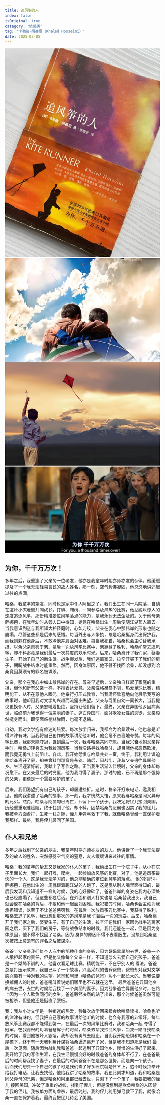 ```yaml
---
title: 追风筝的人
index: false
isOriginal: true
category: "情感类"
tag: "卡勒德·胡赛尼（Khaled Hosseini）"
date: 2025-03-05
---
```


![](./追风筝的人/002.png)
![](./追风筝的人/001.png)
![](./追风筝的人/007.png)
## 为你，千千万万次！
多年之后，我重逢了父亲的一位老友，他亦是我童年时期亦师亦友的伙伴。他缓缓提及了一个我无法轻易言说的故人姓名，那一刻，空气仿佛凝固，他悠悠地讲述起过往的点滴。

哈桑，我童年的挚友，同时也是家中仆人阿里之子。我们出生在同一片院落，自幼在这片小天地里共同成长。打牌、爬树、一同参与放风筝的比赛，他总能以惊人的速度追逐风筝，那份精准定位风筝落点的能力，是我永远无法企及的。关于他母亲萨娜芭，在我年幼时从旁人口中得知，她竟在哈桑出生一周后便随江湖艺人离去。当我意识到这与我所知大相径庭时，心如刀绞，父亲在我心中那伟岸的形象也随之崩塌，尽管这些都是后来的感悟。每当外出与人争执，总是哈桑挺身而出保护我，而我则躲在他身后，不敢与他并肩面对困难。每当我犯错，哈桑也会主动替我承担，以免父亲责罚于我。最后一次放风筝比赛中，我赢得了胜利，哈桑如常去追风筝，却不料那竟是我们最后一次共度的欢乐时光。后来，哈桑离开了我们家，娶妻生子，开始了自己的新生活。战争爆发后，我们逃离家园，拉辛汗买下了我们的房子，期盼战争结束时能重聚。然而，因身体原因，他不得不找回哈桑，却没想到哈桑竟因莫须有的罪名被谋杀。

父亲，那个在我心中如山般伟岸的存在。母亲早逝后，父亲独自扛起了家庭的重担，但他和所有父亲一样，不擅表达爱意。父亲性格桀骜不驯，热爱足球比赛，精明能干，从不在意他人眼光。他奉行打压式教育，当我满怀欣喜地向他展示我写的故事时，他却因我对文学的兴趣而流露出失望。父亲与阿里自幼一同长大，当我提议更换仆人时，父亲怒吼着拒绝，坚持让他们留下。最终，父亲在异国他乡因病离世，临终前为我觅得一位美丽的妻子。逃亡异国时，面对欺凌女性的恶徒，父亲毅然挺身而出，即便面临枪林弹雨，也毫不退缩。

自幼，我对文学抱有痴迷的热爱。每次放学归来，我都会为哈桑读书，他也总是听得津津有味。当我将自己创作的故事讲给他听时，他会毫不吝啬地夸赞。每年的风筝比赛，我都未能夺冠，直到最后一次，我与哈桑共同夺魁。当我兴奋地朝父亲挥手时，哈桑却转身去为我捡回风筝。当我沿路寻找哈桑时，却目睹他被恶霸欺凌，而我竟无勇气上前阻止。自此，我开始恐惧与哈桑共处一室，终于，我利用计谋迫使哈桑离开了家，却未曾料到那竟是永别。随后，因战乱，我与父亲逃往异国他乡。生活逐渐好转，我踏上了写作之路。正当我生活渐入佳境时，父亲的身体却每况愈下。在父亲最后的时光里，他为我寻得了妻子，那时的他，已不再是那个强势的父亲，更像是一个需要呵护的孩子。

后来，我们渴望拥有自己的孩子，却屡遭挫折。这时，拉辛汗打来电话，邀我相见。他向我讲述了哈桑的故事，那一刻，我才恍然大悟，原来我与哈桑是同父异母的兄弟。然而，哈桑与阿里均已离世，只留下一个孩子。我决定将侄儿接回美国，历经重重艰难险阻，终于找到了他。却不料，囚禁哈桑的恶霸也囚禁了我的侄儿。我被单方面虐打，生死一线之际，侄儿用弹弓救下了我，就像哈桑曾经一直保护着我那样。最终，我将侄儿带回了美国。



## 仆人和兄弟

多年之后找到了父亲的朋友、我童年时期亦师亦友的友人。他讲诉了一个我无法提及的故人的姓名，突然感觉空气变的窒息，友人缓缓讲来过往的事情。

哈桑：我的童年的挚友又是我家的仆人的孩子，我俩出生在一个院子中，从小在院子里面长大，我们一起打牌，爬树，一起参加放风筝的比赛，对了，他是追风筝最快的一个人，这是我无法学习的，他总能精确的定位到风筝的落点。
他的妈妈叫萨娜芭，在他出生的一周就跟着跑江湖的人跑了，这是我从别人嘴里面得知的，最后我发现和我知道不一样的时候，我的心好像碎了，爸爸伟岸的身姿在我内心深处也已经崩塌了，但这些都是后话。在外面和别人打架也是
哈桑替我出头，我自己就会躲在哈桑的背后，不敢和他一起面对困难。我犯错的时候，哈桑也会主动为我承担错误，以至于不让爸爸惩罚我。在最后一次放风筝的比赛中，我获得了胜利，哈桑去追了风筝，我没想到那次的追风筝是我
们最后一次的玩耍。后来，哈桑离开了我们家之后，娶妻生子，有了自己的生活，拉辛汗在我们一家因为战争逃离家园之后，买下了我们的房子，等待战争结束的时候，我们还能在一起，但是因为身体原因，他不得不找回了哈桑。因为
身体的原因不得不去看医生。没想到哈桑这次被按上莫须有的罪名之后被谋杀。

爸爸：父亲是我们每个人心中的那种伟岸的身影，因为妈妈早早的去世，爸爸一个人承担起家的责任，但是他又像每个父亲一样，不知道怎么去爱自己的孩子。爸爸是一个桀骜不驯的人，他喜欢看足球比赛。精明能干，不在乎别人的
看法。爸爸总是打压示教育，我自己写了一个故事，兴高采烈的告诉爸爸，爸爸却对我对文学感兴趣有一种对我的失望。爸爸和阿里（哈桑的爸爸）从小一起长大的。当我说要换掉佣人的时候，爸爸吼叫着说她们哪里也不去就在这里。
最后爸爸在异国他乡的病去世，去世的时候给我找了一个美丽的妻子。因为战争逃亡异国他乡时，在路上因为一个人欺负同行的女生，爸爸毅然决然的站了出来，那个时候爸爸虽然可能被枪杀，但是他还是挺直了腰板。

我：我从小对文学是一种痴迷的热爱，我每次放学回来都会给哈桑读书，哈桑也听的津津有味的，但我把自己写的故事讲给他听的时候，他会夸我写的非常好，每年放风筝比赛我都不能得到第一，在最后一次的风筝比赛时，我和哈桑一起
夺得了冠军，在我高兴的对着爸爸挥手的时候，哈桑去帮我捡回风筝，当我一路寻找哈桑的时候，看到他被坏人霸凌，我却没有勇气去阻止。自此我开始恐惧和哈桑在一个屋檐下，终于有一天我利用计谋将哈桑逼迫离开了家，但是我不知道那是我们
最后一次见面。随后因为战乱我和爸爸一起逃到了异国他乡，慢慢的生活好了起来，我开始了我的写作生涯，在我生活慢慢变好的时候爸爸的身体却不行了，在爸爸最后的时间帮我找了妻子，在最后的时间爸爸不在是那么强势，而是向一个孩子。
后面我们想要一个自己的孩子可是我们查了好多医院就是怀不上，这个时候拉辛汗给我打电话，让我去找他，他给我讲了哈桑的故事，我在此刻才知道，我和哈桑是同父异母的兄弟，但是哈桑和阿里都已经去世，只剩下了一个孩子，我要把我的侄儿
接回美国，冲破了重重的战线，找到了侄儿，但是没想到是欺负哈桑的人囚禁了我的侄儿，我被单方面的虐杀，最后时刻，我的侄儿利用弹弓救下了我，就像哈桑一直在保护着我。最终我把侄儿待会了美国。

